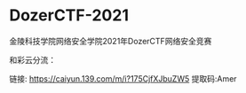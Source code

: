 # DozerCTF-2021
金陵科技学院网络安全学院2021年DozerCTF网络安全竞赛

和彩云分流：

链接: https://caiyun.139.com/m/i?175CjfXJbuZW5  提取码:Amer
